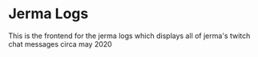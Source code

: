 # Jerma Logs

This is the frontend for the jerma logs which displays all of jerma's twitch chat messages circa may 2020

